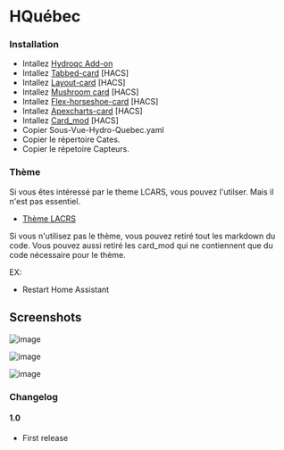 # HQuébec

### Installation

- Intallez [Hydroqc Add-on](https://hydroqc.ca/fr/docs/installation/hass-addon/)
- Intallez [Tabbed-card](https://github.com/kinghat/tabbed-card) [HACS] 
- Intallez [Layout-card](https://github.com/thomasloven/lovelace-layout-card) [HACS]
- Intallez [Mushroom card](https://github.com/piitaya/lovelace-mushroom) [HACS]
- Intallez [Flex-horseshoe-card](https://github.com/AmoebeLabs/flex-horseshoe-card) [HACS]
- Intallez [Apexcharts-card](https://github.com/RomRider/apexcharts-card) [HACS]
- Intallez [Card_mod](https://github.com/thomasloven/lovelace-card-mod) [HACS]
- Copier Sous-Vue-Hydro-Quebec.yaml
- Copier le répertoire Cates.
- Copier le répetoire Capteurs.

### Thème

Si vous êtes intéressé par le theme LCARS, vous pouvez l'utilser. Mais il n'est pas essentiel. 

- [Thème LACRS](https://github.com/th3jesta/ha-lcars)

Si vous n'utilisez pas le thème, vous pouvez retiré tout les markdown du code.
Vous pouvez aussi retiré les card_mod qui ne contiennent que du code nécessaire pour le thème.

EX:




- Restart Home Assistant

## Screenshots

![image](https://github.com/MichelJourdain/HQuebec/assets/83040228/61b34fc9-95e9-4109-af1e-7c697f4cfcbf)

![image](https://github.com/MichelJourdain/HQuebec/assets/83040228/d0a28268-9213-43d1-b88d-1b08794e4103)

![image](https://github.com/MichelJourdain/HQuebec/assets/83040228/e0171e6c-7fc8-401c-b78c-734ceaae1511)

### Changelog
#### 1.0
- First release

